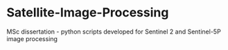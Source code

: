 # Satellite-Image-Processing
MSc dissertation - python scripts developed for Sentinel 2 and Sentinel-5P image processing
